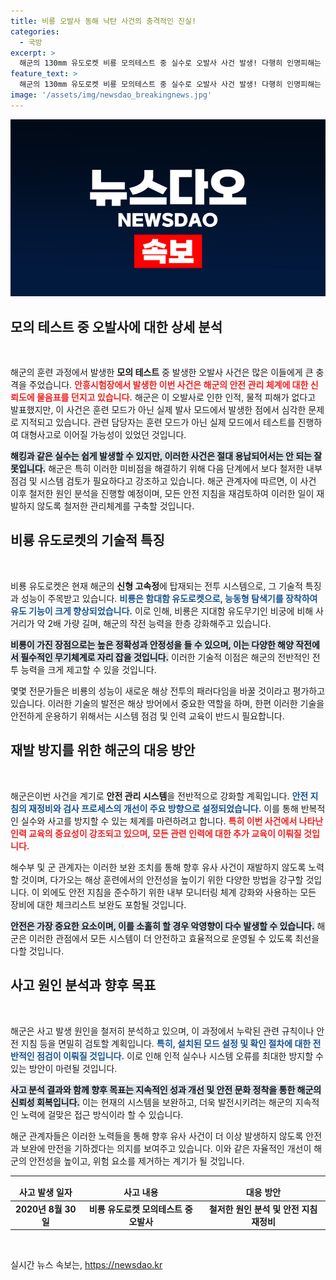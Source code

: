 ```yaml
---
title: 비룡 오발사 동해 낙탄 사건의 충격적인 진실!
categories:
  - 국방
excerpt: >
  해군의 130mm 유도로켓 비룡 모의테스트 중 실수로 오발사 사건 발생! 다행히 인명피해는 없지만, 안전 매뉴얼 미준수에 따른 원인 분석 및 재발 방지가 시급하다. 클릭해 더 자세히 알아보세요!
feature_text: >
  해군의 130mm 유도로켓 비룡 모의테스트 중 실수로 오발사 사건 발생! 다행히 인명피해는 없지만, 안전 매뉴얼 미준수에 따른 원인 분석 및 재발 방지가 시급하다. 클릭해 더 자세히 알아보세요!
image: '/assets/img/newsdao_breakingnews.jpg'
---
```


<p><img src="/assets/img/newsdao_breakingnews.jpg" alt="cryptoinkorea 속보" /></p>

<h2 data-ke-size="size26">모의 테스트 중 오발사에 대한 상세 분석</h2>

<p data-ke-size="size16">&nbsp;</p>

<p>해군의 훈련 과정에서 발생한 <strong>모의 테스트</strong> 중 발생한 오발사 사건은 많은 이들에게 큰 충격을 주었습니다. <b><span style="color: #ee2323;">안흥시험장에서 발생한 이번 사건은 해군의 안전 관리 체계에 대한 신뢰도에 물음표를 던지고 있습니다.</span></b> 해군은 이 오발사로 인한 인적, 물적 피해가 없다고 발표했지만, 이 사건은 훈련 모드가 아닌 실제 발사 모드에서 발생한 점에서 심각한 문제로 지적되고 있습니다. 관련 담당자는 훈련 모드가 아닌 실제 모드에서 테스트를 진행하여 대형사고로 이어질 가능성이 있었던 것입니다.</p>

<p><b><span style="background-color: #21538527;">해킹과 같은 실수는 쉽게 발생할 수 있지만, 이러한 사건은 절대 용납되어서는 안 되는 잘못입니다.</span></b> 해군은 특히 이러한 미비점을 해결하기 위해 다음 단계에서 보다 철저한 내부 점검 및 시스템 검토가 필요하다고 강조하고 있습니다. 해군 관계자에 따르면, 이 사건 이후 철저한 원인 분석을 진행할 예정이며, 모든 안전 지침을 재검토하여 이러한 일이 재발하지 않도록 철저한 관리체계를 구축할 것입니다.</p>

<h2 data-ke-size="size26">비룡 유도로켓의 기술적 특징</h2>

<p data-ke-size="size16">&nbsp;</p>

<p>비룡 유도로켓은 현재 해군의 <strong>신형 고속정</strong>에 탑재되는 전투 시스템으로, 그 기술적 특징과 성능이 주목받고 있습니다. <b><span style="color: #1a5490;">비룡은 함대함 유도로켓으로, 능동형 탐색기를 장착하여 유도 기능이 크게 향상되었습니다.</span></b> 이로 인해, 비룡은 지대함 유도무기인 비궁에 비해 사거리가 약 2배 가량 길며, 해군의 작전 능력을 한층 강화해주고 있습니다.</p>

<p><b><span style="background-color: #21538527;">비룡이 가진 장점으로는 높은 정확성과 안정성을 들 수 있으며, 이는 다양한 해양 작전에서 필수적인 무기체계로 자리 잡을 것입니다.</span></b> 이러한 기술적 이점은 해군의 전반적인 전투 능력을 크게 제고할 수 있을 것입니다.</p>

<p>몇몇 전문가들은 비룡의 성능이 새로운 해상 전투의 패러다임을 바꿀 것이라고 평가하고 있습니다. 이러한 기술의 발전은 해상 방어에서 중요한 역할을 하며, 한편 이러한 기술을 안전하게 운용하기 위해서는 시스템 점검 및 인력 교육이 반드시 필요합니다.</p>

<h2 data-ke-size="size26">재발 방지를 위한 해군의 대응 방안</h2>

<p data-ke-size="size16">&nbsp;</p>

<p>해군은이번 사건을 계기로 <strong>안전 관리 시스템</strong>을 전반적으로 강화할 계획입니다. <b><span style="color: #1a5490;">안전 지침의 재정비와 검사 프로세스의 개선이 주요 방향으로 설정되었습니다.</span></b> 이를 통해 반복적인 실수와 사고를 방지할 수 있는 체계를 마련하려고 합니다. <b><span style="color: #ee2323;">특히 이번 사건에서 나타난 인력 교육의 중요성이 강조되고 있으며, 모든 관련 인력에 대한 추가 교육이 이뤄질 것입니다.</span></b></p>

<p>해수부 및 군 관계자는 이러한 보완 조치를 통해 향후 유사 사건이 재발하지 않도록 노력할 것이며, 다가오는 해상 훈련에서의 안전성을 높이기 위한 다양한 방법을 강구할 것입니다. 이 외에도 안전 지침을 준수하기 위한 내부 모니터링 체계 강화와 사용하는 모든 장비에 대한 체크리스트 보완도 포함될 것입니다.</p>

<p><b><span style="background-color: #21538527;">안전은 가장 중요한 요소이며, 이를 소홀히 할 경우 악영향이 다수 발생할 수 있습니다.</span></b> 해군은 이러한 관점에서 모든 시스템이 더 안전하고 효율적으로 운영될 수 있도록 최선을 다할 것입니다.</p>

<h2 data-ke-size="size26">사고 원인 분석과 향후 목표</h2>

<p data-ke-size="size16">&nbsp;</p>

<p>해군은 사고 발생 원인을 철저히 분석하고 있으며, 이 과정에서 누락된 관련 규칙이나 안전 지침 등을 면밀히 검토할 계획입니다. <b><span style="color: #1a5490;">특히, 설치된 모드 설정 및 확인 절차에 대한 전반적인 점검이 이뤄질 것입니다.</span></b> 이로 인해 인적 실수나 시스템 오류를 최대한 방지할 수 있는 방안이 마련될 것입니다.</p>

<p><b><span style="background-color: #21538527;">사고 분석 결과와 함께 향후 목표는 지속적인 성과 개선 및 안전 문화 정착을 통한 해군의 신뢰성 회복입니다.</span></b> 이는 현재의 시스템을 보완하고, 더욱 발전시키려는 해군의 지속적인 노력에 걸맞은 접근 방식이라 할 수 있습니다.</p>

<p>해군 관계자들은 이러한 노력들을 통해 향후 유사 사건이 더 이상 발생하지 않도록 안전과 보완에 만전을 기하겠다는 의지를 보여주고 있습니다. 이와 같은 자율적인 개선이 해군의 안전성을 높이고, 위험 요소를 제거하는 계기가 될 것입니다.</p>

<hr />

<table>
    <thead>
        <tr>
            <td style="text-align: center; height: 17px;"><b>사고 발생 일자</b></td>
            <td style="text-align: center; height: 17px;"><b>사고 내용</b></td>
            <td style="text-align: center; height: 17px;"><b>대응 방안</b></td>
        </tr>
    </thead>
    <tbody>
        <tr>
            <td style="text-align: center; height: 17px;"><b>2020년 8월 30일</b></td>
            <td style="text-align: center; height: 17px;"><b>비룡 유도로켓 모의테스트 중 오발사</b></td>
            <td style="text-align: center; height: 17px;"><b>철저한 원인 분석 및 안전 지침 재정비</b></td>
        </tr>
    </tbody>
</table>

<p data-ke-size="size16">&nbsp;</p>
실시간 뉴스 속보는, <a href="https://newsdao.kr" rel="dofollow">https://newsdao.kr</a>



